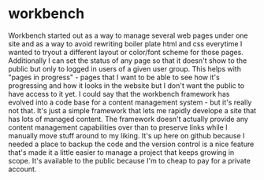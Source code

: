 # workbench
Workbench started out as a way to manage several web pages under one site and as a way to avoid rewriting boiler plate html and css everytime I wanted to tryout a different layout or color/font scheme for those pages. Additionally I can set the status of any page so that it doesn't show to the public but only to logged in users of a given user group. This helps with "pages in progress" - pages that I want to be able to see how it's progressing and how it looks in the website but I don't want the public to have access to it yet. I could say that the workbench framework has evolved into a code base for a content management system - but it's really not that. It's just a simple framework that lets me rapidly develope a site that has lots of managed content. The framework doesn't actually provide any content management capabilities over than to preserve links while I manually move stuff around to my liking. It's up here on github because I needed a place to backup the code and the version control is a nice feature that's made it a little easier to manage a project that keeps growing in scope. It's available to the public because I'm to cheap to pay for a private account. 

